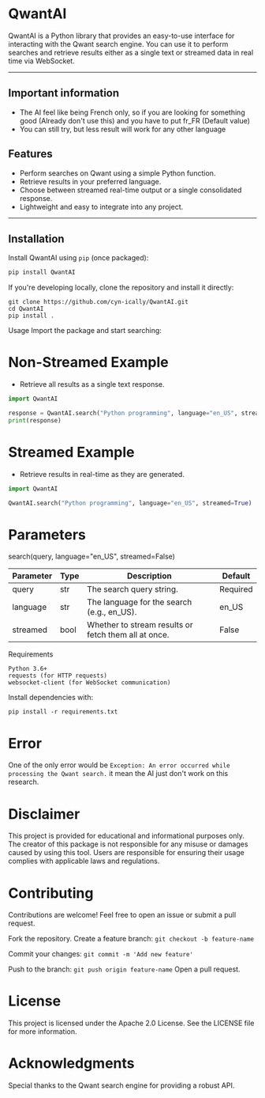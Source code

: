 # QwantAI

QwantAI is a Python library that provides an easy-to-use interface for interacting with the Qwant search engine. You can use it to perform searches and retrieve results either as a single text or streamed data in real time via WebSocket.

---

## Important information

- The AI feel like being French only, so if you are looking for something good (Already don't use this) and you have to put fr_FR (Default value)
- You can still try, but less result will work for any other language
## Features

- Perform searches on Qwant using a simple Python function.
- Retrieve results in your preferred language.
- Choose between streamed real-time output or a single consolidated response.
- Lightweight and easy to integrate into any project.

---

## Installation

Install QwantAI using `pip` (once packaged):

```bash
pip install QwantAI
```

If you're developing locally, clone the repository and install it directly:

```
git clone https://github.com/cyn-ically/QwantAI.git
cd QwantAI
pip install .
```

Usage
Import the package and start searching:

# Non-Streamed Example
- Retrieve all results as a single text response.

```py
import QwantAI

response = QwantAI.search("Python programming", language="en_US", streamed=False)
print(response)
```

# Streamed Example
- Retrieve results in real-time as they are generated.

```py
import QwantAI

QwantAI.search("Python programming", language="en_US", streamed=True)
```

# Parameters
search(query, language="en_US", streamed=False)

| Parameter | Type   | Description                                                   | Default  |
|-----------|--------|---------------------------------------------------------------|----------|
| query     | str    | The search query string.                                      | Required |
| language  | str    | The language for the search (e.g., en_US).                   | en_US    |
| streamed  | bool   | Whether to stream results or fetch them all at once.          | False    |

Requirements
```
Python 3.6+
requests (for HTTP requests)
websocket-client (for WebSocket communication)
```
Install dependencies with:

```
pip install -r requirements.txt
```

# Error

One of the only error would be ```Exception: An error occurred while processing the Qwant search.``` it mean the AI just don't work on this research.
# Disclaimer
This project is provided for educational and informational purposes only. The creator of this package is not responsible for any misuse or damages caused by using this tool. Users are responsible for ensuring their usage complies with applicable laws and regulations.

# Contributing
Contributions are welcome! Feel free to open an issue or submit a pull request.

Fork the repository.
Create a feature branch: ```git checkout -b feature-name```

Commit your changes: ```git commit -m 'Add new feature'```

Push to the branch: ```git push origin feature-name```
Open a pull request.

# License
This project is licensed under the Apache 2.0 License. See the LICENSE file for more information.

# Acknowledgments
Special thanks to the Qwant search engine for providing a robust API.
